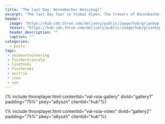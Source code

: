 ```yaml
---
title: "The last Day: Winnebacher Weisskogl"
excerpt: "The last day tour in stubai Alpen. The travers of Winnebacher Weisskogl"
header: 
  image: "https://hub-cdn.thron.com/delivery/public/image/hub/griankopft/a8yszh/std/1600x400/header.jpg?scalemode=manual&cropmode=pixel&adjustcrop=extend&cropx=0&cropy=1050&cropw=4000&croph=1250"
  teaser: "https://hub-cdn.thron.com/delivery/public/image/hub/griankopft/a8yszh/std/800x400/header.jpg?scalemode=auto"
  header_description: ""
  caption: ""
categories:
  - posts
tags: 
 - skimountaineering
 - fischertransalp
 - livetoski
 - fischerski
 - austria
 - snow
 - sun
---
```





{% include thronplayer.html contentId="val-roia-gallery" divId="gallery1" padding="75%" pkey="a8yszh" clientId="hub"%}

{% include thronplayer.html contentId="val-roia-video" divId="gallery2" padding="75%" pkey="a8yszh" clientId="hub"%}

